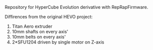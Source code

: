 <p>Repository for HyperCube Evolution derivative with RepRapFirmware.</p>
Diffirences from the original HEVO project:
<ol>
<li>Titan Aero extruder</li>
<li>10mm shafts on every axis'</li>
<li>10mm belts on every axis'</li>
<li>2*SFU1204 driven by single motor on Z-axis</li>
</ol>